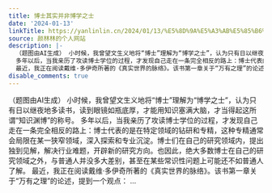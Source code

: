 ```yaml
---
title: 博士其实并非博学之士
date: '2024-01-13'
linkTitle: https://yanlinlin.cn/2024/01/13/%E5%8D%9A%E5%A3%AB%E5%85%B6%E5%AE%9E%E5%B9%B6%E9%9D%9E%E5%8D%9A%E5%AD%A6%E4%B9%8B%E5%A3%AB/
source: 颜林林的个人网站
description: |-
  （题图由AI生成） 小时候，我曾望文生义地将“博士”理解为“博学之士”，认为只有日以继夜地多读书，读到眼镜如瓶底厚，才能用知识塞满大脑，才当得起这所谓“知识渊博”的称号。
  多年以后，当我亲历了攻读博士学位的过程，才发现自己走在一条完全相反的路上：博士代表的是在特定领域的钻研和专精，这种专精通常会局限在某一狭窄领域，深入探索和专业沉淀。博士们在自己的研究领域内，提出独到见解，解决行业难题，开辟新的研究方向。也因此，绝大多数博士在自己的研究领域之外，与普通人并没多大差别，甚至在某些常识性问题上可能还不如普通人了解。
  最近，我正在阅读戴维·多伊奇所著的《真实世界的脉络》。该书第一章关于“万有之理”的论述，提到一个观点： ...
disable_comments: true
---
```

（题图由AI生成） 小时候，我曾望文生义地将“博士”理解为“博学之士”，认为只有日以继夜地多读书，读到眼镜如瓶底厚，才能用知识塞满大脑，才当得起这所谓“知识渊博”的称号。
多年以后，当我亲历了攻读博士学位的过程，才发现自己走在一条完全相反的路上：博士代表的是在特定领域的钻研和专精，这种专精通常会局限在某一狭窄领域，深入探索和专业沉淀。博士们在自己的研究领域内，提出独到见解，解决行业难题，开辟新的研究方向。也因此，绝大多数博士在自己的研究领域之外，与普通人并没多大差别，甚至在某些常识性问题上可能还不如普通人了解。
最近，我正在阅读戴维·多伊奇所著的《真实世界的脉络》。该书第一章关于“万有之理”的论述，提到一个观点： ...